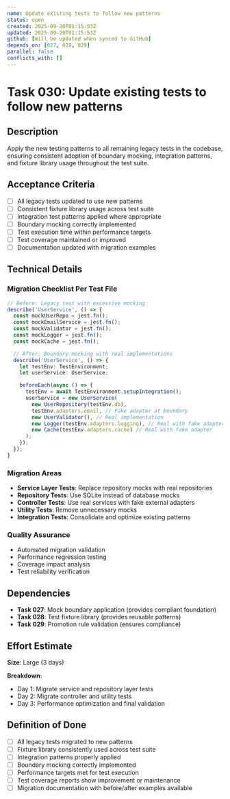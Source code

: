 ```yaml
---
name: Update existing tests to follow new patterns
status: open
created: 2025-09-20T01:15:53Z
updated: 2025-09-20T01:15:53Z
github: [Will be updated when synced to GitHub]
depends_on: [027, 028, 029]
parallel: false
conflicts_with: []
---
```


# Task 030: Update existing tests to follow new patterns

## Description

Apply the new testing patterns to all remaining legacy tests in the codebase, ensuring consistent adoption of boundary mocking, integration patterns, and fixture library usage throughout the test suite.

## Acceptance Criteria

- [ ] All legacy tests updated to use new patterns
- [ ] Consistent fixture library usage across test suite
- [ ] Integration test patterns applied where appropriate
- [ ] Boundary mocking correctly implemented
- [ ] Test execution time within performance targets
- [ ] Test coverage maintained or improved
- [ ] Documentation updated with migration examples

## Technical Details

### Migration Checklist Per Test File
```typescript
// Before: Legacy test with excessive mocking
describe('UserService', () => {
  const mockUserRepo = jest.fn();
  const mockEmailService = jest.fn();
  const mockValidator = jest.fn();
  const mockLogger = jest.fn();
  const mockCache = jest.fn();

  // After: Boundary mocking with real implementations
  describe('UserService', () => {
    let testEnv: TestEnvironment;
    let userService: UserService;

    beforeEach(async () => {
      testEnv = await TestEnvironment.setupIntegration();
      userService = new UserService(
        new UserRepository(testEnv.db),
        testEnv.adapters.email, // Fake adapter at boundary
        new UserValidator(), // Real implementation
        new Logger(testEnv.adapters.logging), // Real with fake adapter
        new Cache(testEnv.adapters.cache) // Real with fake adapter
      );
    });
  });
}
```

### Migration Areas
- **Service Layer Tests**: Replace repository mocks with real repositories
- **Repository Tests**: Use SQLite instead of database mocks
- **Controller Tests**: Use real services with fake external adapters
- **Utility Tests**: Remove unnecessary mocks
- **Integration Tests**: Consolidate and optimize existing patterns

### Quality Assurance
- Automated migration validation
- Performance regression testing
- Coverage impact analysis
- Test reliability verification

## Dependencies

- **Task 027**: Mock boundary application (provides compliant foundation)
- **Task 028**: Test fixture library (provides reusable patterns)
- **Task 029**: Promotion rule validation (ensures compliance)

## Effort Estimate

**Size**: Large (3 days)

**Breakdown**:
- Day 1: Migrate service and repository layer tests
- Day 2: Migrate controller and utility tests
- Day 3: Performance optimization and final validation

## Definition of Done

- [ ] All legacy tests migrated to new patterns
- [ ] Fixture library consistently used across test suite
- [ ] Integration patterns properly applied
- [ ] Boundary mocking correctly implemented
- [ ] Performance targets met for test execution
- [ ] Test coverage reports show improvement or maintenance
- [ ] Migration documentation with before/after examples available